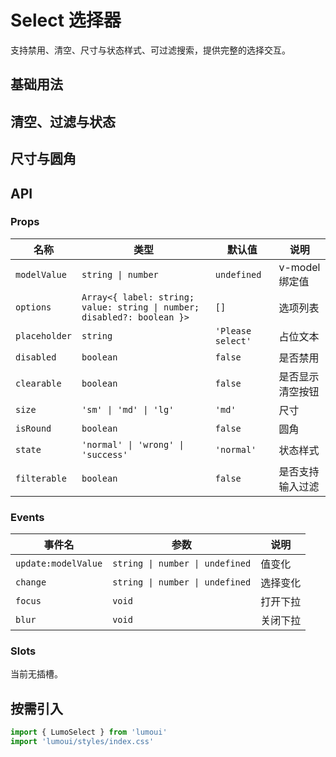 # Select 选择器

支持禁用、清空、尺寸与状态样式、可过滤搜索，提供完整的选择交互。

## 基础用法
<demo vue="../example/Select/basic.vue" />

## 清空、过滤与状态
<demo vue="../example/Select/state.vue" />

## 尺寸与圆角
<demo vue="../example/Select/size-isRound.vue" />

## API

### Props
| 名称          | 类型                                         | 默认值     | 说明                         |
| ------------- | -------------------------------------------- | ---------- | ---------------------------- |
| `modelValue`  | `string \| number`                           | `undefined`| v-model 绑定值               |
| `options`     | `Array<{ label: string; value: string \| number; disabled?: boolean }>` | `[]` | 选项列表 |
| `placeholder` | `string`                                     | `'Please select'` | 占位文本          |
| `disabled`    | `boolean`                                    | `false`    | 是否禁用                     |
| `clearable`   | `boolean`                                    | `false`    | 是否显示清空按钮             |
| `size`        | `'sm' \| 'md' \| 'lg'`                       | `'md'`     | 尺寸                         |
| `isRound`     | `boolean`                                    | `false`    | 圆角                         |
| `state`       | `'normal' \| 'wrong' \| 'success'`           | `'normal'` | 状态样式                     |
| `filterable`  | `boolean`                                    | `false`    | 是否支持输入过滤             |

### Events
| 事件名              | 参数                 | 说明           |
| ------------------- | -------------------- | -------------- |
| `update:modelValue` | `string \| number \| undefined` | 值变化 |
| `change`            | `string \| number \| undefined` | 选择变化 |
| `focus`             | `void`               | 打开下拉       |
| `blur`              | `void`               | 关闭下拉       |

### Slots
当前无插槽。

## 按需引入
```ts
import { LumoSelect } from 'lumoui'
import 'lumoui/styles/index.css'
```

<style scoped>
.demo-wrapper { display:flex; gap:12px; flex-wrap:wrap; align-items:center; margin:12px 0; }
</style>